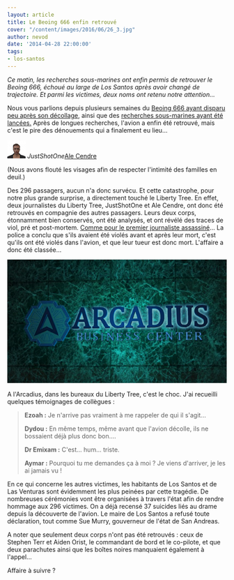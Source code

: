 ```yaml
---
layout: article
title: Le Beoing 666 enfin retrouvé
cover: "/content/images/2016/06/26_3.jpg"
author: nevod
date: '2014-04-28 22:00:00'
tags:
- los-santos
---
```


_Ce matin, les recherches sous-marines ont enfin permis de retrouver le Beoing 666, échoué au large de Los Santos après avoir changé de trajectoire. Et parmi les victimes, deux noms ont retenu notre attention..._

Nous vous parlions depuis plusieurs semaines du [Beoing 666 ayant disparu peu après son décollage](/2014/03/22/un-avion-perdu-dans-les-airs/), ainsi que des [recherches sous-marines ayant été lancées.](/2014/04/05/les-recherches-pour-retrouver-le-beoing-666-saccelerent/) Après de longues recherches, l'avion a enfin été retrouvé, mais c'est le pire des dénouements qui a finalement eu lieu...

![JustShotOne](/content/images/2016/06/JustShot1_0_0.png)
_JustShotOne_[Ale Cendre](/content/images/2016/06/MrTrevorPhillips_0.png)

(Nous avons flouté les visages afin de respecter l'intimité des familles en deuil.)

Des 296 passagers, aucun n'a donc survécu. Et cette catastrophe, pour notre plus grande surprise, a directement touché le Liberty Tree. En effet, deux journalistes du Liberty Tree, JustShotOne et Ale Cendre, ont donc été retrouvés en compagnie des autres passagers. Leurs deux corps, étonnamment bien conservés, ont été analysés, et ont révélé des traces de viol, pré et post-mortem. [Comme pour le premier journaliste assassiné](/2014/03/02/un-journaliste-retrouve-horriblement-mutile/)... La police a conclu que s'ils avaient été violés avant et après leur mort, c'est qu'ils ont été violés dans l'avion, et que leur tueur est donc mort. L'affaire a donc été classée...

![](/content/images/2016/06/26_2.jpg)

A l'Arcadius, dans les bureaux du Liberty Tree, c'est le choc. J'ai recueilli quelques témoignages de collègues :

> **Ezoah :** Je n'arrive pas vraiment à me rappeler de qui il s'agit...
> 
> **Dydou :** En même temps, même avant que l'avion décolle, ils ne bossaient déjà plus donc bon....
> 
> **Dr Emixam :** C'est... hum... triste.
> 
> **Aymar :** Pourquoi tu me demandes ça à moi ? Je viens d'arriver, je les ai jamais vu !

En ce qui concerne les autres victimes, les habitants de Los Santos et de Las Venturas sont évidemment les plus peinées par cette tragédie. De nombreuses cérémonies vont être organisées à travers l'état afin de rendre hommage aux 296 victimes. On a déjà recensé 37 suicides liés au drame depuis la découverte de l'avion. Le maire de Los Santos a refusé toute déclaration, tout comme Sue Murry, gouverneur de l'état de San Andreas.

A noter que seulement deux corps n'ont pas été retrouvés : ceux de Stephen Terr et Aiden Orist, le commandant de bord et le co-pilote, et que deux parachutes ainsi que les boîtes noires manquaient également à l'appel...

Affaire à suivre ?

<!--kg-card-end: markdown-->
